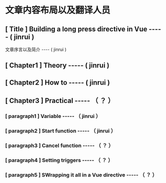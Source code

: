 # 文章内容布局以及翻译人员

## [ Title ] Building a long press directive in Vue ----- ( jinrui )

文章序言以及简介 ---- ( jinrui )

## [ Chapter1 ] Theory  ----- ( jinrui )

## [ Chapter2 ] How to  ----- ( jinrui )

## [ Chapter3 ] Practical ----- （ ？ ）

### [  paragraph1 ] Variable ----- （ jinrui ）

### [  paragraph2 ] Start function ----- （ jinrui ）

### [  paragraph3 ] Cancel function ----- （ ？ ）

### [  paragraph4 ] Setting triggers ----- （ ？ ）

### [  paragraph5 ] SWrapping it all in a Vue directive ----- （ ？ ）